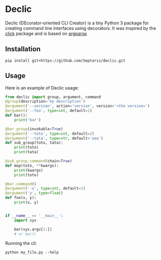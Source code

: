# Declic

Declic (DEcorator-oriented CLI Creator) is a tiny Python 3 package for creating command line interfaces using
decorators. It was inspired by the [click](http://click.pocoo.org/6/) package and is based on
[argparse](https://docs.python.org/3/library/argparse.html)

## Installation

```
pip install git+https://github.com/Septaris/declic.git
```

## Usage

Here is an example of Declic usage:

```python
from declic import group, argument, command
@group(description='my description')
@argument('--version', action='version', version='<the version>')
@argument('--foo', type=int, default=1)
def bar():
    print('bar')

@bar.group(invokable=True)
@argument('--toto', type=int, default=2)
@argument('--tata', type=str, default='aaa')
def sub_group(toto, tata):
    print(toto)
    print(tata)

@sub_group.command(chain=True)
def mop(toto, **kwargs):
    print(kwargs)
    print(toto)

@bar.command()
@argument('-x', type=int, default=1)
@argument('y', type=float)
def foo(x, y):
    print(x, y)


if __name__ == '__main__':
    import sys

    bar(sys.argv[1:])
    # or bar()
```

Running the cli:

```
python my_file.py --help
```

